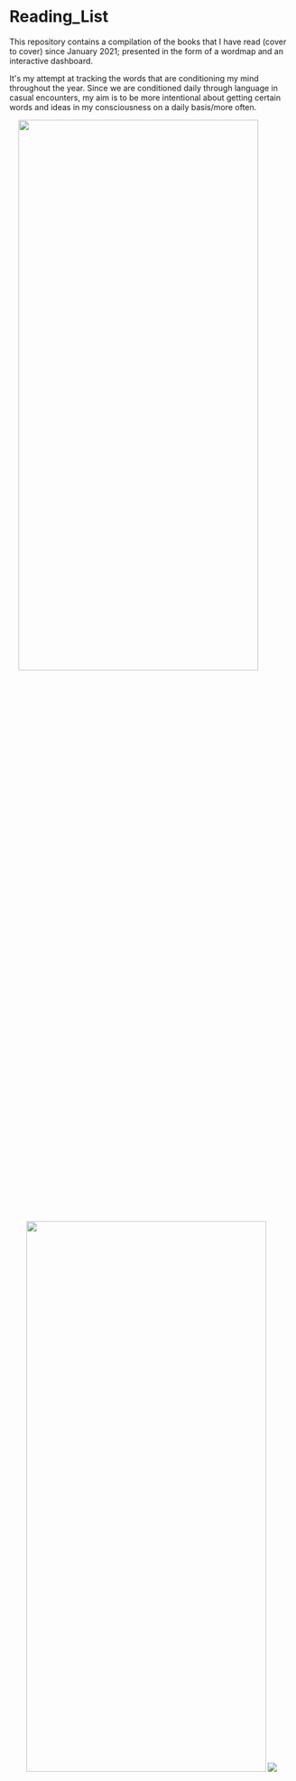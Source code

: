 # Reading_List

This repository contains a compilation of the books that I have read (cover to cover) since January 2021; presented in the form of a wordmap and an interactive dashboard.

It's my attempt at tracking the words that are conditioning my mind throughout the year. Since we are conditioned daily through language in casual encounters, my aim is to be more intentional about getting certain words and ideas in my consciousness on a daily basis/more often.

<p  align="center">
  <img  src="https://github.com/Sonya-7/Reading_List/assets/92489108/0323b376-2667-484c-a462-eb30792e800b" width="425" height=50%/>
  &nbsp; &nbsp; &nbsp; &nbsp; &nbsp; &nbsp;
  <img  src="https://github.com/Sonya-7/Reading_List/assets/92489108/a65bf904-2561-40a9-9cee-5f965a7d16f2" width="425" height=50%/>
  
   <img  src="https://github.com/Sonya-7/Reading_List/assets/92489108/7d21eae0-b399-41e9-9d61-603a7791f65a" />
  
  <img  src="https://github.com/Sonya-7/Reading_List/assets/92489108/1f4d2208-392f-46e4-9fd6-220ff86f0049" width=75% height=75%/>
 
</P>





